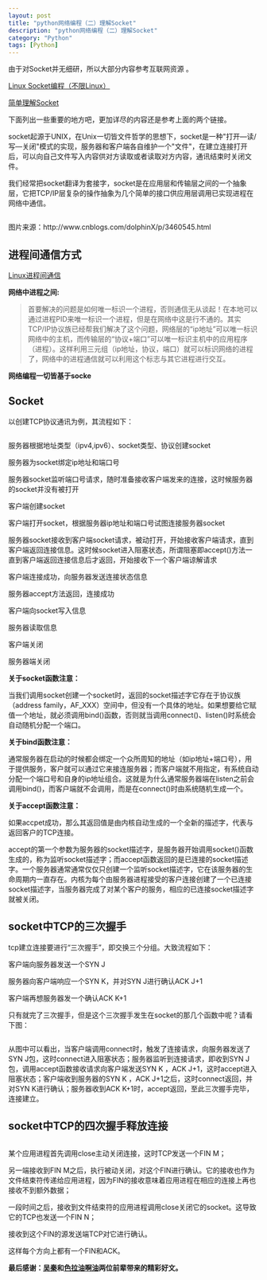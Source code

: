 ```yaml
---
layout: post
title: "python网络编程（二）理解Socket"
description: "python网络编程（二）理解Socket"
category: "Python"
tags: [Python]
---
```


<p>由于对Socket并无细研，所以大部分内容参考互联网资源   。</p>

<p><a href="http://www.cnblogs.com/skynet/archive/2010/12/12/1903949.html">Linux Socket编程（不限Linux）</a></p>

<p><a href="http://www.cnblogs.com/dolphinX/p/3460545.html">简单理解Socket</a></p>

<p>下面列出一些重要的地方吧，更加详尽的内容还是参考上面的两个链接。</p>

<p>socket起源于UNIX，在Unix一切皆文件哲学的思想下，socket是一种"打开—读/写—关闭"模式的实现，服务器和客户端各自维护一个"文件"，在建立连接打开后，可以向自己文件写入内容供对方读取或者读取对方内容，通讯结束时关闭文件。</p>

<p>我们经常把socket翻译为套接字，socket是在应用层和传输层之间的一个抽象层，它把TCP/IP层复杂的操作抽象为几个简单的接口供应用层调用已实现进程在网络中通信。</p>

<p><img src="http://images.cnitblog.com/blog/349217/201312/05225723-2ffa89aad91f46099afa530ef8660b20.jpg" alt="" /></p>

<p>图片来源：http://www.cnblogs.com/dolphinX/p/3460545.html</p>

<h2>进程间通信方式</h2>

<p><a href="http://www.cnblogs.com/vamei/archive/2012/10/10/2715398.html">Linux进程间通信</a></p>

<p><strong>网络中进程之间:</strong></p>

<blockquote>
  <p>首要解决的问题是如何唯一标识一个进程，否则通信无从谈起！在本地可以通过进程PID来唯一标识一个进程，但是在网络中这是行不通的。其实TCP/IP协议族已经帮我们解决了这个问题，网络层的“ip地址”可以唯一标识网络中的主机，而传输层的“协议+端口”可以唯一标识主机中的应用程序（进程）。这样利用三元组（ip地址，协议，端口）就可以标识网络的进程了，网络中的进程通信就可以利用这个标志与其它进程进行交互。</p>
</blockquote>

<p><strong>网络编程一切皆基于socke</strong></p>

<!--more-->

<h2>Socket</h2>

<p>以创建TCP协议通讯为例，其流程如下：</p>

<p><img src="http://images.cnitblog.com/blog/349217/201312/05232335-fb19fc7527e944d4845ef40831da4ec2.png" alt="" /></p>

<p>服务器根据地址类型（ipv4,ipv6）、socket类型、协议创建socket</p>

<p>服务器为socket绑定ip地址和端口号</p>

<p>服务器socket监听端口号请求，随时准备接收客户端发来的连接，这时候服务器的socket并没有被打开</p>

<p>客户端创建socket</p>

<p>客户端打开socket，根据服务器ip地址和端口号试图连接服务器socket</p>

<p>服务器socket接收到客户端socket请求，被动打开，开始接收客户端请求，直到客户端返回连接信息。这时候socket进入阻塞状态，所谓阻塞即accept()方法一直到客户端返回连接信息后才返回，开始接收下一个客户端谅解请求</p>

<p>客户端连接成功，向服务器发送连接状态信息</p>

<p>服务器accept方法返回，连接成功</p>

<p>客户端向socket写入信息</p>

<p>服务器读取信息</p>

<p>客户端关闭</p>

<p>服务器端关闭</p>

<p><strong>关于socket函数注意：</strong></p>

<p>当我们调用socket创建一个socket时，返回的socket描述字它存在于协议族（address family，AF_XXX）空间中，但没有一个具体的地址。如果想要给它赋值一个地址，就必须调用bind()函数，否则就当调用connect()、listen()时系统会自动随机分配一个端口。</p>

<p><strong>关于bind函数注意：</strong></p>

<p>通常服务器在启动的时候都会绑定一个众所周知的地址（如ip地址+端口号），用于提供服务，客户就可以通过它来接连服务器；而客户端就不用指定，有系统自动分配一个端口号和自身的ip地址组合。这就是为什么通常服务器端在listen之前会调用bind()，而客户端就不会调用，而是在connect()时由系统随机生成一个。</p>

<p><strong>关于accept函数注意：</strong></p>

<p>如果accpet成功，那么其返回值是由内核自动生成的一个全新的描述字，代表与返回客户的TCP连接。</p>

<p>accept的第一个参数为服务器的socket描述字，是服务器开始调用socket()函数生成的，称为监听socket描述字；而accept函数返回的是已连接的socket描述字。一个服务器通常通常仅仅只创建一个监听socket描述字，它在该服务器的生命周期内一直存在。内核为每个由服务器进程接受的客户连接创建了一个已连接socket描述字，当服务器完成了对某个客户的服务，相应的已连接socket描述字就被关闭。</p>

<h2>socket中TCP的三次握手</h2>

<p>tcp建立连接要进行“三次握手”，即交换三个分组。大致流程如下：</p>

<p>客户端向服务器发送一个SYN J</p>

<p>服务器向客户端响应一个SYN K，并对SYN J进行确认ACK J+1</p>

<p>客户端再想服务器发一个确认ACK K+1</p>

<p>只有就完了三次握手，但是这个三次握手发生在socket的那几个函数中呢？请看下图：</p>

<p><img src="http://images.cnblogs.com/cnblogs_com/skynet/201012/201012122157476286.png" alt="" /></p>

<p>从图中可以看出，当客户端调用connect时，触发了连接请求，向服务器发送了SYN J包，这时connect进入阻塞状态；服务器监听到连接请求，即收到SYN J包，调用accept函数接收请求向客户端发送SYN K ，ACK J+1，这时accept进入阻塞状态；客户端收到服务器的SYN K ，ACK J+1之后，这时connect返回，并对SYN K进行确认；服务器收到ACK K+1时，accept返回，至此三次握手完毕，连接建立。</p>

<h2>socket中TCP的四次握手释放连接</h2>

<p><img src="http://images.cnblogs.com/cnblogs_com/skynet/201012/201012122157494693.png" alt="" /></p>

<p>某个应用进程首先调用close主动关闭连接，这时TCP发送一个FIN M；</p>

<p>另一端接收到FIN M之后，执行被动关闭，对这个FIN进行确认。它的接收也作为文件结束符传递给应用进程，因为FIN的接收意味着应用进程在相应的连接上再也接收不到额外数据；</p>

<p>一段时间之后，接收到文件结束符的应用进程调用close关闭它的socket。这导致它的TCP也发送一个FIN N；</p>

<p>接收到这个FIN的源发送端TCP对它进行确认。</p>

<p>这样每个方向上都有一个FIN和ACK。</p>

<p><strong>最后感谢：<a href="http://home.cnblogs.com/u/skynet/">吴秦</a>和<a href="http://home.cnblogs.com/u/dolphinX/">色拉油啊油</a>两位前辈带来的精彩好文。</strong></p>
